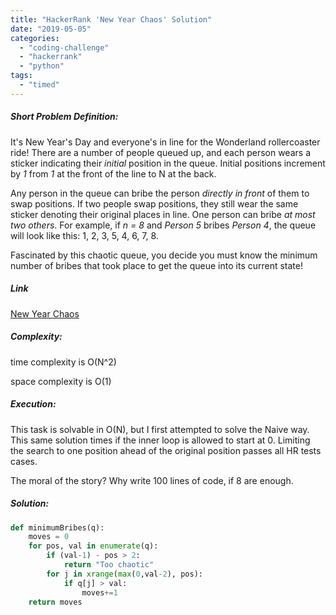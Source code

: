 ```yaml
---
title: "HackerRank 'New Year Chaos' Solution"
date: "2019-05-05"
categories: 
  - "coding-challenge"
  - "hackerrank"
  - "python"
tags: 
  - "timed"
---
```


##### Short Problem Definition:

It's New Year's Day and everyone's in line for the Wonderland rollercoaster ride! There are a number of people queued up, and each person wears a sticker indicating their _initial_ position in the queue. Initial positions increment by _1_ from _1_ at the front of the line to N at the back.

Any person in the queue can bribe the person _directly in front_ of them to swap positions. If two people swap positions, they still wear the same sticker denoting their original places in line. One person can bribe _at most two others_. For example, if _n = 8_ and _Person 5_ bribes _Person 4_, the queue will look like this: 1, 2, 3, 5, 4, 6, 7, 8.

Fascinated by this chaotic queue, you decide you must know the minimum number of bribes that took place to get the queue into its current state!

##### Link

[New Year Chaos](https://www.hackerrank.com/challenges/new-year-chaos/)

##### Complexity:

time complexity is O(N^2)

space complexity is O(1)

##### Execution:

This task is solvable in O(N), but I first attempted to solve the Naive way. This same solution times if the inner loop is allowed to start at 0. Limiting the search to one position ahead of the original position passes all HR tests cases.

The moral of the story? Why write 100 lines of code, if 8 are enough.

##### Solution:

```python
def minimumBribes(q):
    moves = 0
    for pos, val in enumerate(q):
        if (val-1) - pos > 2:
            return "Too chaotic"
        for j in xrange(max(0,val-2), pos):
            if q[j] > val:
                moves+=1
    return moves
```
